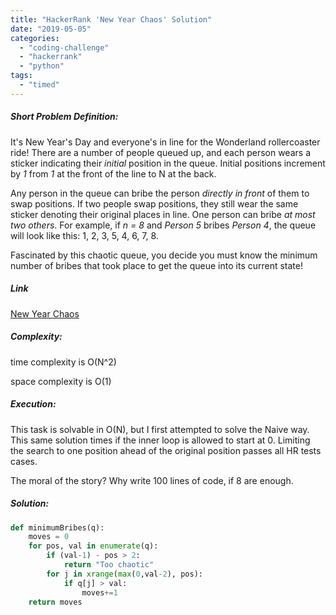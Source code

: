 ```yaml
---
title: "HackerRank 'New Year Chaos' Solution"
date: "2019-05-05"
categories: 
  - "coding-challenge"
  - "hackerrank"
  - "python"
tags: 
  - "timed"
---
```


##### Short Problem Definition:

It's New Year's Day and everyone's in line for the Wonderland rollercoaster ride! There are a number of people queued up, and each person wears a sticker indicating their _initial_ position in the queue. Initial positions increment by _1_ from _1_ at the front of the line to N at the back.

Any person in the queue can bribe the person _directly in front_ of them to swap positions. If two people swap positions, they still wear the same sticker denoting their original places in line. One person can bribe _at most two others_. For example, if _n = 8_ and _Person 5_ bribes _Person 4_, the queue will look like this: 1, 2, 3, 5, 4, 6, 7, 8.

Fascinated by this chaotic queue, you decide you must know the minimum number of bribes that took place to get the queue into its current state!

##### Link

[New Year Chaos](https://www.hackerrank.com/challenges/new-year-chaos/)

##### Complexity:

time complexity is O(N^2)

space complexity is O(1)

##### Execution:

This task is solvable in O(N), but I first attempted to solve the Naive way. This same solution times if the inner loop is allowed to start at 0. Limiting the search to one position ahead of the original position passes all HR tests cases.

The moral of the story? Why write 100 lines of code, if 8 are enough.

##### Solution:

```python
def minimumBribes(q):
    moves = 0
    for pos, val in enumerate(q):
        if (val-1) - pos > 2:
            return "Too chaotic"
        for j in xrange(max(0,val-2), pos):
            if q[j] > val:
                moves+=1
    return moves
```
